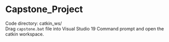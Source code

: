 # Capstone_Project

Code directory: catkin_ws/ \
Drag ```capstone.bat``` file into Visual Studio 19 Command prompt and open the catkin workspace.